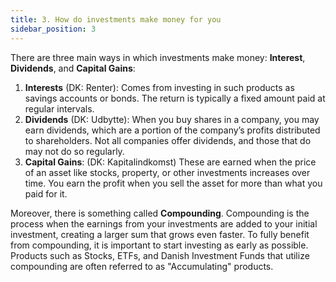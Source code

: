 ```yaml
---
title: 3. How do investments make money for you
sidebar_position: 3
---
```


There are three main ways in which investments make money: **Interest**, **Dividends**, and **Capital Gains**:
1. **Interests** (DK: Renter): Comes from investing in such products as savings accounts or bonds. The return is typically a fixed amount paid at regular intervals.
2. **Dividends** (DK: Udbytte): When you buy shares in a company, you may earn dividends, which are a portion of the company’s profits distributed to shareholders. Not all companies offer dividends, and those that do may not do so regularly.
3. **Capital Gains**: (DK: Kapitalindkomst) These are earned when the price of an asset like stocks, property, or other investments increases over time. You earn the profit when you sell the asset for more than what you paid for it.

Moreover, there is something called **Compounding**. Compounding is the process when the earnings from your investments are added to your initial investment, creating a larger sum that grows even faster. To fully benefit from compounding, it is important to start investing as early as possible. Products such as Stocks, ETFs, and Danish Investment Funds that utilize compounding are often referred to as "Accumulating" products.